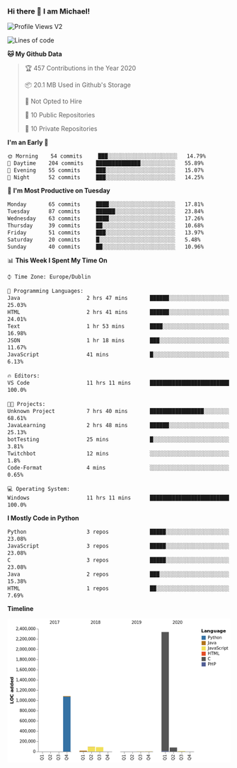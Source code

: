 ### Hi there 👋 I am Michael!

![Profile Views V2](https://komarev.com/ghpvc/?username=AppDevMichael)

<!--START_SECTION:waka-->
![Lines of code](https://img.shields.io/badge/From%20Hello%20World%20I%27ve%20Written-10.3%20million%20lines%20of%20code-blue)

**🐱 My Github Data** 

> 🏆 457 Contributions in the Year 2020
 > 
> 📦 20.1 MB Used in Github's Storage 
 > 
> 🚫 Not Opted to Hire
 > 
> 📜 10 Public Repositories
 > 
> 🔑 10 Private Repositories 

**I'm an Early 🐤** 

```text
🌞 Morning    54 commits     ███░░░░░░░░░░░░░░░░░░░░░░   14.79% 
🌆 Daytime    204 commits    ██████████████░░░░░░░░░░░   55.89% 
🌃 Evening    55 commits     ███░░░░░░░░░░░░░░░░░░░░░░   15.07% 
🌙 Night      52 commits     ███░░░░░░░░░░░░░░░░░░░░░░   14.25%

```
📅 **I'm Most Productive on Tuesday** 

```text
Monday       65 commits     ████░░░░░░░░░░░░░░░░░░░░░   17.81% 
Tuesday      87 commits     ██████░░░░░░░░░░░░░░░░░░░   23.84% 
Wednesday    63 commits     ████░░░░░░░░░░░░░░░░░░░░░   17.26% 
Thursday     39 commits     ██░░░░░░░░░░░░░░░░░░░░░░░   10.68% 
Friday       51 commits     ███░░░░░░░░░░░░░░░░░░░░░░   13.97% 
Saturday     20 commits     █░░░░░░░░░░░░░░░░░░░░░░░░   5.48% 
Sunday       40 commits     ██░░░░░░░░░░░░░░░░░░░░░░░   10.96%

```


📊 **This Week I Spent My Time On** 

```text
⌚︎ Time Zone: Europe/Dublin

💬 Programming Languages: 
Java                     2 hrs 47 mins       ██████░░░░░░░░░░░░░░░░░░░   25.03% 
HTML                     2 hrs 41 mins       ██████░░░░░░░░░░░░░░░░░░░   24.01% 
Text                     1 hr 53 mins        ████░░░░░░░░░░░░░░░░░░░░░   16.98% 
JSON                     1 hr 18 mins        ███░░░░░░░░░░░░░░░░░░░░░░   11.67% 
JavaScript               41 mins             █░░░░░░░░░░░░░░░░░░░░░░░░   6.13%

🔥 Editors: 
VS Code                  11 hrs 11 mins      █████████████████████████   100.0%

🐱‍💻 Projects: 
Unknown Project          7 hrs 40 mins       █████████████████░░░░░░░░   68.61% 
JavaLearning             2 hrs 48 mins       ██████░░░░░░░░░░░░░░░░░░░   25.13% 
botTesting               25 mins             █░░░░░░░░░░░░░░░░░░░░░░░░   3.81% 
Twitchbot                12 mins             ░░░░░░░░░░░░░░░░░░░░░░░░░   1.8% 
Code-Format              4 mins              ░░░░░░░░░░░░░░░░░░░░░░░░░   0.65%

💻 Operating System: 
Windows                  11 hrs 11 mins      █████████████████████████   100.0%

```

**I Mostly Code in Python** 

```text
Python                   3 repos             █████░░░░░░░░░░░░░░░░░░░░   23.08% 
JavaScript               3 repos             █████░░░░░░░░░░░░░░░░░░░░   23.08% 
C                        3 repos             █████░░░░░░░░░░░░░░░░░░░░   23.08% 
Java                     2 repos             ███░░░░░░░░░░░░░░░░░░░░░░   15.38% 
HTML                     1 repos             ██░░░░░░░░░░░░░░░░░░░░░░░   7.69%

```


**Timeline**

![Chart not found](https://github.com/AppDevMichael/AppDevMichael/blob/master/charts/bar_graph.png) 


<!--END_SECTION:waka-->

